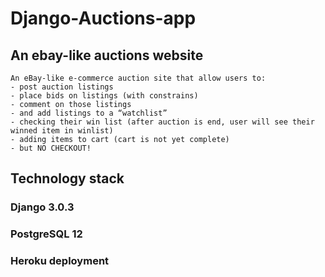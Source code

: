 # Django-Auctions-app
## An ebay-like auctions website
```
An eBay-like e-commerce auction site that allow users to:
- post auction listings
- place bids on listings (with constrains)
- comment on those listings
- and add listings to a “watchlist”
- checking their win list (after auction is end, user will see their winned item in winlist)
- adding items to cart (cart is not yet complete)
- but NO CHECKOUT!
```

## Technology stack

### Django 3.0.3
### PostgreSQL 12
### Heroku deployment

